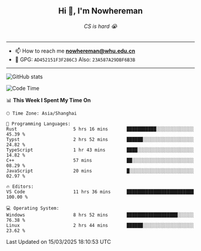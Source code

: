 <h2 align="center">Hi 👋, I'm Nowhereman</h2>
<h6 align="center">CS is hard 😭</h6>

---
- 📫 How to reach me **nowhereman@whu.edu.cn**
- 🔑 GPG: `AD452151F3F286C3`  Also: `23A587A29DBF6B3B`

---
![GitHub stats](https://github-readme-stats.vercel.app/api?username=nowherechan&theme=transparent&rank_icon=github&include_all_commits=true&count_private=true)

<!--START_SECTION:waka-->
![Code Time](http://img.shields.io/badge/Code%20Time-744%20hrs%2028%20mins-blue)

📊 **This Week I Spent My Time On** 

```text
🕑︎ Time Zone: Asia/Shanghai

💬 Programming Languages: 
Rust                     5 hrs 16 mins       ███████████░░░░░░░░░░░░░░   45.39 % 
Typst                    2 hrs 52 mins       ██████░░░░░░░░░░░░░░░░░░░   24.82 % 
TypeScript               1 hr 43 mins        ████░░░░░░░░░░░░░░░░░░░░░   14.82 % 
C++                      57 mins             ██░░░░░░░░░░░░░░░░░░░░░░░   08.29 % 
JavaScript               20 mins             █░░░░░░░░░░░░░░░░░░░░░░░░   02.97 % 

🔥 Editors: 
VS Code                  11 hrs 36 mins      █████████████████████████   100.00 % 

💻 Operating System: 
Windows                  8 hrs 52 mins       ███████████████████░░░░░░   76.38 % 
Linux                    2 hrs 44 mins       ██████░░░░░░░░░░░░░░░░░░░   23.62 % 
```


 Last Updated on 15/03/2025 18:10:53 UTC
<!--END_SECTION:waka-->
